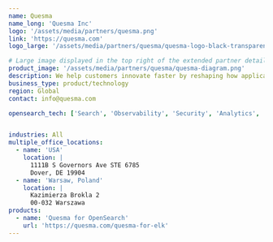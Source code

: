 ```yaml
---
name: Quesma
name_long: 'Quesma Inc'
logo: '/assets/media/partners/quesma.png'
link: 'https://quesma.com'
logo_large: '/assets/media/partners/quesma/quesma-logo-black-transparent-full.png'

# Large image displayed in the top right of the extended partner details page.
product_image: '/assets/media/partners/quesma/quesma-diagram.png'
description: We help customers innovate faster by reshaping how applications are built and connected to their DBs. Quesma database gateway enables development teams to modernize and evolve application architecture by enabling interoperability between OpenSearch stack and super-efficient analytical DB platforms of your choice.
business_type: product/technology
region: Global
contact: info@quesma.com

opensearch_tech: ['Search', 'Observability', 'Security', 'Analytics', 'Logs']


industries: All
multiple_office_locations:
  - name: 'USA'
    location: |
      1111B S Governors Ave STE 6785
      Dover, DE 19904
  - name: 'Warsaw, Poland'
    location: |
      Kazimierza Brokla 2
      00-032 Warszawa
products:
  - name: 'Quesma for OpenSearch'
    url: 'https://quesma.com/quesma-for-elk'
---
```

